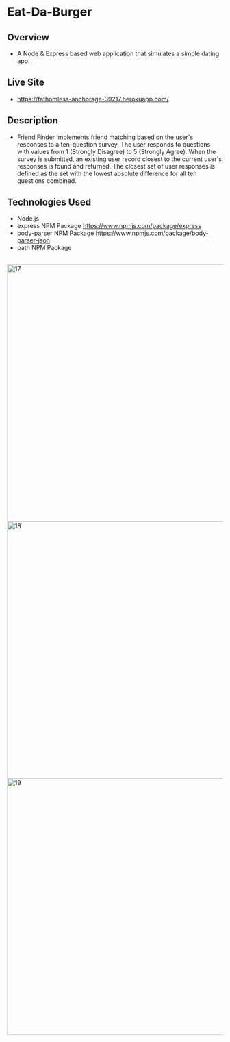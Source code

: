 # Eat-Da-Burger

## Overview
- A Node & Express based web application that simulates a simple dating app.
   
## Live Site
- https://fathomless-anchorage-39217.herokuapp.com/

## Description
- Friend Finder implements friend matching based on the user's responses to a ten-question survey. The user responds to questions with values from 1 (Strongly Disagree) to 5 (Strongly Agree). When the survey is submitted, an existing user record closest to the current user's responses is found and returned. The closest set of user responses is defined as the set with the lowest absolute difference for all ten questions combined.

## Technologies Used
- Node.js
- express NPM Package https://www.npmjs.com/package/express
- body-parser NPM Package https://www.npmjs.com/package/body-parser-json
- path NPM Package 

<br/>
<img width="600" alt="17" src="https://user-images.githubusercontent.com/28972721/37862898-e27ea2cc-2f11-11e8-8dbe-cb14e546972b.png">
<img width="600" alt="18" src="https://user-images.githubusercontent.com/28972721/37862899-e524dd3e-2f11-11e8-97c2-ad30f6086b61.png">
<img width="600" alt="19" src="https://user-images.githubusercontent.com/28972721/37862901-e712458c-2f11-11e8-92a9-d8a008e01882.png">
